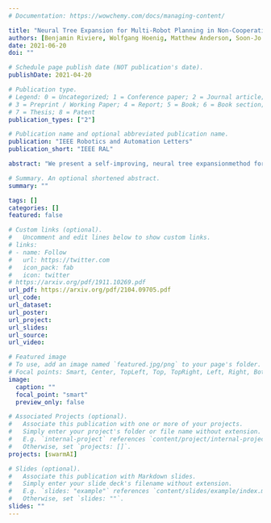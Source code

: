 ```yaml
---
# Documentation: https://wowchemy.com/docs/managing-content/

title: "Neural Tree Expansion for Multi-Robot Planning in Non-Cooperative Environments"
authors: [Benjamin Riviere, Wolfgang Hoenig, Matthew Anderson, Soon-Jo Chung]
date: 2021-06-20
doi: ""

# Schedule page publish date (NOT publication's date).
publishDate: 2021-04-20

# Publication type.
# Legend: 0 = Uncategorized; 1 = Conference paper; 2 = Journal article;
# 3 = Preprint / Working Paper; 4 = Report; 5 = Book; 6 = Book section;
# 7 = Thesis; 8 = Patent
publication_types: ["2"]

# Publication name and optional abbreviated publication name.
publication: "IEEE Robotics and Automation Letters"
publication_short: "IEEE RAL"

abstract: "We present a self-improving, neural tree expansionmethod for multi-robot online planning in non-cooperative environments, where each robot tries to maximize its cumulative reward while interacting with other self-interested robots. Our algorithm adapts the centralized, perfect information, discrete-action space method from Alpha Zero to a decentralized, partial information, continuous action space setting for multi-robot applications. Our method has three interacting components:(i) a centralized, perfect-information ''expert'' Monte Carlo Tree Search (MCTS) with large computation resources that provides expert demonstrations, (ii) a decentralized, partial-information ''learner'' MCTS with small computation resources that runs in real-time and provides self-play examples, and (iii) policy & value neural networks that are trained with the expert demonstrations and bias both the expert and the learner tree growth. Our numerical experiments demonstrate neural expansion generates compact search trees with better solution quality and 20 times less computational expense compared to MCTS without neural expansion. The resulting policies are dynamically sophisticated, demonstrate coordination between robots, and play the Reach-Target-Avoid differential game significantly better than the state-of-the-art control-theoretic base-line for multi-robot, double-integrator systems. Our hardware experiments on an aerial swarm demonstrate the computational advantage of neural tree expansion, enabling online  planning at 20 Hz with effective policies in complex scenarios."

# Summary. An optional shortened abstract.
summary: ""

tags: []
categories: []
featured: false

# Custom links (optional).
#   Uncomment and edit lines below to show custom links.
# links:
# - name: Follow
#   url: https://twitter.com
#   icon_pack: fab
#   icon: twitter
# https://arxiv.org/pdf/1911.10269.pdf
url_pdf: https://arxiv.org/pdf/2104.09705.pdf
url_code:
url_dataset:
url_poster:
url_project:
url_slides:
url_source:
url_video:

# Featured image
# To use, add an image named `featured.jpg/png` to your page's folder. 
# Focal points: Smart, Center, TopLeft, Top, TopRight, Left, Right, BottomLeft, Bottom, BottomRight.
image:
  caption: ""
  focal_point: "smart"
  preview_only: false

# Associated Projects (optional).
#   Associate this publication with one or more of your projects.
#   Simply enter your project's folder or file name without extension.
#   E.g. `internal-project` references `content/project/internal-project/index.md`.
#   Otherwise, set `projects: []`.
projects: [swarmAI]

# Slides (optional).
#   Associate this publication with Markdown slides.
#   Simply enter your slide deck's filename without extension.
#   E.g. `slides: "example"` references `content/slides/example/index.md`.
#   Otherwise, set `slides: ""`.
slides: ""
---
```

